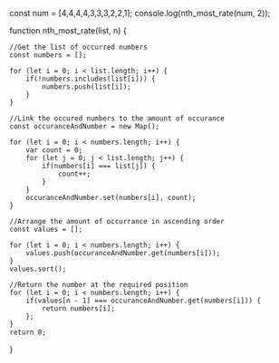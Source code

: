 const num = [4,4,4,4,3,3,3,2,2,1];
console.log(nth_most_rate(num, 2));

function nth_most_rate(list, n) {

    //Get the list of occurred numbers
    const numbers = [];

    for (let i = 0; i < list.length; i++) {
        if(!numbers.includes(list[i])) {
            numbers.push(list[i]);
        }
    }

    //Link the occured numbers to the amount of occurance
    const occuranceAndNumber = new Map();

    for (let i = 0; i < numbers.length; i++) {
        var count = 0;
        for (let j = 0; j < list.length; j++) {
            if(numbers[i] === list[j]) {
                count++;
            }
        }
        occuranceAndNumber.set(numbers[i], count);
    }

    //Arrange the amount of occurrance in ascending order
    const values = [];

    for (let i = 0; i < numbers.length; i++) {
        values.push(occuranceAndNumber.get(numbers[i]));
    }
    values.sort();

    //Return the number at the required position
    for (let i = 0; i < numbers.length; i++) {
        if(values[n - 1] === occuranceAndNumber.get(numbers[i])) {
            return numbers[i];
        };
    }
    return 0;

}
